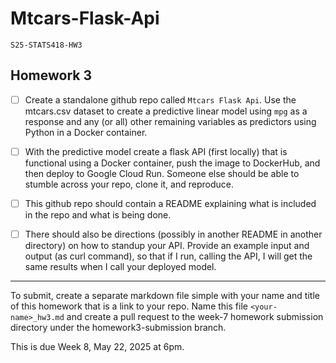 # Mtcars-Flask-Api
`S25-STATS418-HW3`

## Homework 3

* [ ] Create a standalone github repo called `Mtcars Flask Api`. Use the mtcars.csv dataset to create a predictive linear model using `mpg` as a response and any (or all) other remaining variables as predictors using Python in a Docker container. 

* [ ] With the predictive model create a flask API (first locally) that is functional using a Docker container, push the image to DockerHub, and then deploy to Google Cloud Run. Someone else should be able to stumble across your repo, clone it, and reproduce.

* [ ] This github repo should contain a README explaining what is included in the repo and what is being done.

* [ ] There should also be directions (possibly in another README in another directory) on how to standup your API. Provide an example input and output (as curl command), so that if I run, calling the API, I will get the same results when I call your deployed model. 

------

To submit, create a separate markdown file simple with your name and title of this homework that is a link to your repo. Name this file `<your-name>_hw3.md` and create a pull request to the week-7 homework submission directory under the homework3-submission branch. 

This is due Week 8, May 22, 2025 at 6pm. 
